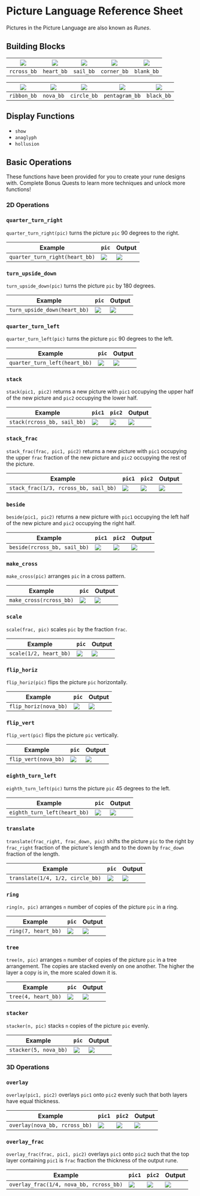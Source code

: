 # Picture Language Reference Sheet

Pictures in the Picture Language are also known as *Runes*.

## Building Blocks

| ![](images/bb/rcross_bb.png) | ![](images/bb/heart_bb.png) | ![](images/bb/sail_bb.png) | ![](images/bb/corner_bb.png) | ![](images/bb/blank_bb.png) |
| -- | -- | -- | -- | -- |
| `rcross_bb` | `heart_bb` | `sail_bb` | `corner_bb` | `blank_bb` | 

| ![](images/bb/ribbon_bb.png) | ![](images/bb/nova_bb.png) | ![](images/bb/circle_bb.png) | ![](images/bb/pentagram_bb.png) |  ![](images/bb/black_bb.png) |
| -- | -- | -- | -- | -- |
| `ribbon_bb` | `nova_bb` | `circle_bb` | `pentagram_bb` | `black_bb` |


## Display Functions

- `show`
- `anaglyph`
- `hollusion`

## Basic Operations

These functions have been provided for you to create your rune designs with. 
Complete Bonus Quests to learn more techniques and unlock more functions!

### 2D Operations

### `quarter_turn_right`

`quarter_turn_right(pic)` turns the picture `pic` 90 degrees to the right.

| Example | `pic` | Output |
| -- | -- | -- |
| `quarter_turn_right(heart_bb)` | ![](images/bb/heart_bb.png) | ![](images/bb/quarter_turn_right_heart.png) |

### `turn_upside_down`

`turn_upside_down(pic)` turns the picture `pic` by 180 degrees.

| Example | `pic` | Output |
| -- | -- | -- |
| `turn_upside_down(heart_bb)` | ![](images/bb/heart_bb.png) | ![](images/bb/turn_upside_down_heart.png) |

### `quarter_turn_left`

`quarter_turn_left(pic)` turns the picture `pic` 90 degrees to the left.

| Example | `pic` | Output |
| -- | -- | -- |
| `quarter_turn_left(heart_bb)` | ![](images/bb/heart_bb.png) | ![](images/bb/quarter_turn_left_heart.png) |


### `stack`

`stack(pic1, pic2)` returns a new picture with `pic1` occupying the upper half of the new picture and `pic2` occupying the lower half.

| Example | `pic1` | `pic2` | Output |
| -- | -- | -- | -- |
| `stack(rcross_bb, sail_bb)` | ![](images/bb/rcross_bb.png) | ![](images/bb/sail_bb.png) | ![](images/bb/stack_rcross_sail.png) |

### `stack_frac`

`stack_frac(frac, pic1, pic2)` returns a new picture with `pic1` occupying the upper `frac` fraction of the new picture and `pic2` occupying the rest of the picture.

| Example | `pic1` | `pic2` | Output |
| -- | -- | -- | -- |
| `stack_frac(1/3, rcross_bb, sail_bb)` | ![](images/bb/rcross_bb.png) | ![](images/bb/sail_bb.png) | ![](images/bb/stack_frac_third_rcross_sail.png) |

### `beside`

`beside(pic1, pic2)` returns a new picture with `pic1` occupying the left half of the new picture and `pic2` occupying the right half.

| Example | `pic1` | `pic2` | Output |
| -- | -- | -- | -- |
| `beside(rcross_bb, sail_bb)` | ![](images/bb/rcross_bb.png) | ![](images/bb/sail_bb.png) | ![](images/bb/beside_rcross_sail.png) |


### `make_cross`

`make_cross(pic)` arranges `pic` in a cross pattern.

| Example | `pic` | Output |
| -- | -- | -- |
| `make_cross(rcross_bb)` | ![](images/bb/rcross_bb.png) | ![](images/bb/make_cross.png) |

### `scale`

`scale(frac, pic)` scales `pic` by the fraction `frac`.

| Example | `pic` | Output |
| -- | -- | -- |
| `scale(1/2, heart_bb)` | ![](images/bb/heart_bb.png) | ![](images/bb/scale_heart.png) |

### `flip_horiz`

`flip_horiz(pic)` flips the picture `pic` horizontally.

| Example | `pic` | Output |
| -- | -- | -- |
| `flip_horiz(nova_bb)` | ![](images/bb/nova_bb.png) | ![](images/bb/flip_horiz_nova.png) |

### `flip_vert`

`flip_vert(pic)` flips the picture `pic` vertically.

| Example | `pic` | Output |
| -- | -- | -- |
| `flip_vert(nova_bb)` | ![](images/bb/nova_bb.png) | ![](images/bb/flip_vert_nova.png) |

### `eighth_turn_left`

`eighth_turn_left(pic)` turns the picture `pic` 45 degrees to the left.

| Example | `pic` | Output |
| -- | -- | -- |
| `eighth_turn_left(heart_bb)` | ![](images/bb/heart_bb.png) | ![](images/bb/eighth_turn_left_heart.png) |

### `translate`

`translate(frac_right, frac_down, pic)` shifts the picture `pic` to the right by `frac_right` fraction of the picture's length and to the down by `frac_down` fraction of the length.

| Example | `pic` | Output |
| -- | -- | -- |
| `translate(1/4, 1/2, circle_bb)` | ![](images/bb/circle_bb.png) | ![](images/bb/translate_circle.png) |

### `ring`

`ring(n, pic)` arranges `n` number of copies of the picture `pic` in a ring.

| Example | `pic` | Output |
| -- | -- | -- |
| `ring(7, heart_bb)` | ![](images/bb/heart_bb.png) | ![](images/bb/ring_7_heart.png) |

### `tree`

`tree(n, pic)` arranges `n` number of copies of the picture `pic` in a tree arrangement. The copies are stacked evenly on one another. The higher the layer a copy is in, the more scaled down it is.

| Example | `pic` | Output |
| -- | -- | -- |
| `tree(4, heart_bb)` | ![](images/bb/heart_bb.png) | ![](images/bb/tree_4_heart.png) |

### `stacker`

`stacker(n, pic)` stacks `n` copies of the picture `pic` evenly.

| Example | `pic` | Output |
| -- | -- | -- |
| `stacker(5, nova_bb)` | ![](images/bb/nova_bb.png) | ![](images/bb/stacker_5_rcross.png) |

### 3D Operations

### `overlay`

`overlay(pic1, pic2)` overlays `pic1` onto `pic2` evenly such that both layers have equal thickness.

| Example | `pic1` | `pic2` | Output |
| -- | -- | -- | -- |
| `overlay(nova_bb, rcross_bb)` | ![](images/bb/nova_bb.png) | ![](images/bb/rcross_bb.png) | ![](images/bb/overlay_nova_rcross.png) |

### `overlay_frac`

`overlay_frac(frac, pic1, pic2)` overlays `pic1` onto `pic2` such that the top layer containing `pic1` is `frac` fraction the thickness of the output rune.

| Example | `pic1` | `pic2` | Output |
| -- | -- | -- | -- |
| `overlay_frac(1/4, nova_bb, rcross_bb)` | ![](images/bb/nova_bb.png) | ![](images/bb/rcross_bb.png) | ![](images/bb/overlay_frac_nova_rcross.png) |
